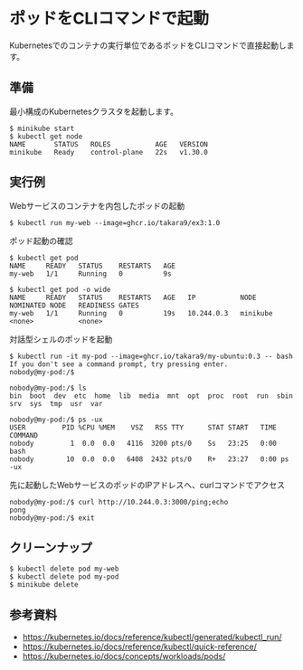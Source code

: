 # ポッドをCLIコマンドで起動
Kubernetesでのコンテナの実行単位であるポッドをCLIコマンドで直接起動します。


## 準備
最小構成のKubernetesクラスタを起動します。
```
$ minikube start
$ kubectl get node
NAME       STATUS   ROLES           AGE   VERSION
minikube   Ready    control-plane   22s   v1.30.0
```


## 実行例

Webサービスのコンテナを内包したポッドの起動
```
$ kubectl run my-web --image=ghcr.io/takara9/ex3:1.0
```

ポッド起動の確認
```
$ kubectl get pod
NAME     READY   STATUS    RESTARTS   AGE
my-web   1/1     Running   0          9s

$ kubectl get pod -o wide
NAME     READY   STATUS    RESTARTS   AGE   IP           NODE       NOMINATED NODE   READINESS GATES
my-web   1/1     Running   0          19s   10.244.0.3   minikube   <none>           <none>
```


対話型シェルのポッドを起動
```
$ kubectl run -it my-pod --image=ghcr.io/takara9/my-ubuntu:0.3 -- bash
If you don't see a command prompt, try pressing enter.
nobody@my-pod:/$ 

nobody@my-pod:/$ ls
bin  boot  dev  etc  home  lib  media  mnt  opt  proc  root  run  sbin  srv  sys  tmp  usr  var

nobody@my-pod:/$ ps -ux
USER         PID %CPU %MEM    VSZ   RSS TTY      STAT START   TIME COMMAND
nobody         1  0.0  0.0   4116  3200 pts/0    Ss   23:25   0:00 bash
nobody        10  0.0  0.0   6408  2432 pts/0    R+   23:27   0:00 ps -ux
```

先に起動したWebサービスのポッドのIPアドレスへ、curlコマンドでアクセス
```
nobody@my-pod:/$ curl http://10.244.0.3:3000/ping;echo
pong
nobody@my-pod:/$ exit
```


## クリーンナップ
```
$ kubectl delete pod my-web
$ kubectl delete pod my-pod
$ minikube delete
```


## 参考資料
- https://kubernetes.io/docs/reference/kubectl/generated/kubectl_run/
- https://kubernetes.io/docs/reference/kubectl/quick-reference/
- https://kubernetes.io/docs/concepts/workloads/pods/

